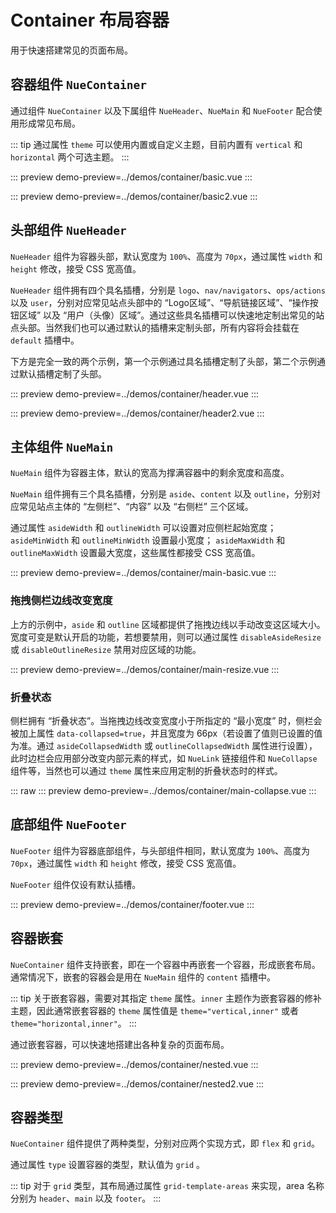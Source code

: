# Container 布局容器

用于快速搭建常见的页面布局。

## 容器组件 `NueContainer`

通过组件 `NueContainer` 以及下属组件 `NueHeader`、`NueMain` 和 `NueFooter` 配合使用形成常见布局。

::: tip
通过属性 `theme` 可以使用内置或自定义主题，目前内置有 `vertical` 和 `horizontal` 两个可选主题。
:::

::: preview
demo-preview=../demos/container/basic.vue
:::

::: preview
demo-preview=../demos/container/basic2.vue
:::

## 头部组件 `NueHeader`

`NueHeader` 组件为容器头部，默认宽度为 `100%`、高度为 `70px`，通过属性 `width` 和 `height` 修改，接受 CSS 宽高值。

`NueHeader` 组件拥有四个具名插槽，分别是 `logo`、`nav/navigators`、`ops/actions` 以及 `user`，分别对应常见站点头部中的
“Logo区域”、“导航链接区域”、“操作按钮区域” 以及 “用户（头像）区域”。通过这些具名插槽可以快速地定制出常见的站点头部。当然我们也可以通过默认的插槽来定制头部，所有内容将会挂载在
`default` 插槽中。

下方是完全一致的两个示例，第一个示例通过具名插槽定制了头部，第二个示例通过默认插槽定制了头部。

::: preview
demo-preview=../demos/container/header.vue
:::

::: preview
demo-preview=../demos/container/header2.vue
:::

## 主体组件 `NueMain`

`NueMain` 组件为容器主体，默认的宽高为撑满容器中的剩余宽度和高度。

`NueMain` 组件拥有三个具名插槽，分别是 `aside`、`content` 以及 `outline`，分别对应常见站点主体的 “左侧栏”、“内容” 以及
“右侧栏” 三个区域。

通过属性 `asideWidth` 和 `outlineWidth` 可以设置对应侧栏起始宽度；`asideMinWidth` 和 `outlineMinWidth` 设置最小宽度；
`asideMaxWidth` 和 `outlineMaxWidth` 设置最大宽度，这些属性都接受 CSS 宽高值。

::: preview
demo-preview=../demos/container/main-basic.vue
:::

### 拖拽侧栏边线改变宽度

上方的示例中，`aside` 和 `outline` 区域都提供了拖拽边线以手动改变这区域大小。宽度可变是默认开启的功能，若想要禁用，则可以通过属性
`disableAsideResize` 或 `disableOutlineResize` 禁用对应区域的功能。

::: preview
demo-preview=../demos/container/main-resize.vue
:::

### 折叠状态

侧栏拥有 “折叠状态”。当拖拽边线改变宽度小于所指定的 “最小宽度” 时，侧栏会被加上属性 `data-collapsed=true`，并且宽度为
66px（若设置了值则已设置的值为准。通过 `asideCollapsedWidth` 或 `outlineCollapsedWidth` 属性进行设置），此时边栏会应用部分改变内部元素的样式，如
`NueLink` 链接组件和 `NueCollapse` 组件等，当然也可以通过 `theme` 属性来应用定制的折叠状态时的样式。

::: raw
::: preview
demo-preview=../demos/container/main-collapse.vue
:::

## 底部组件 `NueFooter`

`NueFooter` 组件为容器底部组件，与头部组件相同，默认宽度为 `100%`、高度为 `70px`，通过属性 `width` 和 `height` 修改，接受 CSS
宽高值。

`NueFooter` 组件仅设有默认插槽。

::: preview
demo-preview=../demos/container/footer.vue
:::

## 容器嵌套

`NueContainer` 组件支持嵌套，即在一个容器中再嵌套一个容器，形成嵌套布局。通常情况下，嵌套的容器会是用在 `NueMain` 组件的
`content` 插槽中。

::: tip
关于嵌套容器，需要对其指定 `theme` 属性。`inner` 主题作为嵌套容器的修补主题，因此通常嵌套容器的 `theme` 属性值是
`theme="vertical,inner"` 或者 `theme="horizontal,inner"`。
:::

通过嵌套容器，可以快速地搭建出各种复杂的页面布局。

::: preview
demo-preview=../demos/container/nested.vue
:::

::: preview
demo-preview=../demos/container/nested2.vue
:::

## 容器类型

`NueContainer` 组件提供了两种类型，分别对应两个实现方式，即 `flex` 和 `grid`。

通过属性 `type` 设置容器的类型，默认值为 `grid` 。

::: tip
对于 `grid` 类型，其布局通过属性 `grid-template-areas` 来实现，area 名称分别为 `header`、`main` 以及 `footer`。
:::
